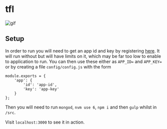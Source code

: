 # tfl

![gif](http://i.imgur.com/vaELaUp.jpg)

## Setup

In order to run you will need to get an app id and key by registering [here](https://api-portal.tfl.gov.uk/signup). It will run without
but will have limits on it, which may be far too low to enable to application to run. You can then use these either as `APP_ID=` and
`APP_KEY=` or by creating a file `config/config.js` with the form

    module.exports = {
        'app': {
            'id': 'app-id',
            'key': 'app-key'
        }
    };

Then you will need to run `mongod`, `nvm use 6`, `npm i` and then `gulp` whilst in `/src`. 

Visit `localhost:3000` to see it in action.
